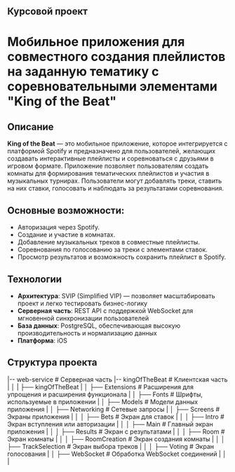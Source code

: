 ## Курсовой проект
# Мобильное приложения для совместного создания плейлистов на заданную тематику с соревновательными элементами "King of the Beat"


## Описание

**King of the Beat** — это мобильное приложение, которое интегрируется с платформой Spotify и предназначено для пользователей, желающих создавать интерактивные плейлисты и соревноваться с друзьями в игровом формате. Приложение позволяет пользователям создать комнаты для формирования тематических плейлистов и участия в музыкальных турнирах. Пользователи могут добавлять треки, ставить на них ставки, голосовать и наблюдать за результатами соревнования.

## Основные возможности:
- Авторизация через Spotify.
- Создание и участие в комнатах.
- Добавление музыкальных треков в совместные плейлисты.
- Соревнования по голосованию за треки с элементами ставок.
- Просмотр результатов и возможность сохранить плейлист в Spotify.

## Технологии
- **Архитектура**: SVIP (Simplified VIP) — позволяет масштабировать проект и легко тестировать бизнес-логику
- **Серверная часть**: REST API с поддержкой WebSocket для мгновенной синхронизации пользователей
- **База данных**: PostgreSQL, обеспечивающая высокую производительность и нормализацию данных
- **Платформа**: iOS

## Структура проекта

|--  web-service                       # Серверная часть
|--  kingOfTheBeat                     # Клиентская часть
|    │
|    ├── kingOfTheBeat
|    │   ├── Extensions                # Расширения для упрощения и расширения функционала
|    │   ├── Fonts                     # Шрифты, используемые в приложении
|    │   ├── Models                    # Модели данных приложения
|    │   ├── Networking                # Сетевые запросы
|    │   ├── Screens                   # Экраны приложения
|    │   │   ├── Bets                  # Экран для ставок
|    │   │   ├── Intro                 # Экран вступления или авторизации
|    │   │   ├── Main                  # Главный экран приложения
|    │   │   ├── Results               # Экран с результатами
|    │   │   ├── Room                  # Экран комнаты
|    │   │   ├── RoomCreation          # Экран создания комнаты
|    │   │   ├── TrackSelection        # Экран выбора треков
|    │   │   ├── Voting                # Экран голосования
|    │   ├── WebSocket                 # Обработка WebSocket соединений
|    │   |

